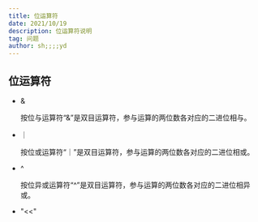 ```yaml
---
title: 位运算符
date: 2021/10/19
description: 位运算符说明
tag: 问题
author: sh;;;;yd
---
```


## 位运算符

- &

  按位与运算符“&”是双目运算符，参与运算的两位数各对应的二进位相与。
  
- ｜

  按位或运算符“｜”是双目运算符，参与运算的两位数各对应的二进位相或。
  
- ^

  按位异或运算符“^”是双目运算符，参与运算的两位数各对应的二进位相异或。
  
- "<<"


